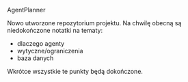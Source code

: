 AgentPlanner

Nowo utworzone repozytorium projektu. Na chwilę obecną są niedokończone notatki na tematy:
- dlaczego agenty
- wytyczne/ograniczenia
- baza danych

Wkrótce wszystkie te punkty będą dokończone.